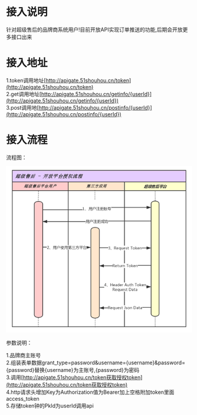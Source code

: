 # 接入说明

针对超级售后的品牌商系统用户!目前开放API实现订单推送的功能,后期会开放更多接口出来

# 接入地址

1.token调用地址[http://apigate.51shouhou.cn/token](http://apigate.51shouhou.cn/token)  
2.get调用地址[http://apigate.51shouhou.cn/getinfo/{userId}](http://apigate.51shouhou.cn/getinfo/{userId})  
3.post调用地[http://apigate.51shouhou.cn/postinfo/{userId}](http://apigate.51shouhou.cn/postinfo/{userId})

# 接入流程

流程图：

![](/assets/user-api-flow.png)

参数说明：

1.品牌商主账号  
2.组装表单数据grant\_type=password&username={username}&password={password}替换{username}为主账号,{password}为密码  
3.调用[http://apigate.51shouhou.cn/token获取授权token](http://apigate.51shouhou.cn/token获取授权token)   
4.http请求头增加Key为Authorization值为Bearer加上空格附加token里面access\_token  
5.存储token钟的PkId为userId调用api



